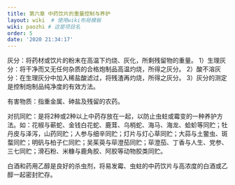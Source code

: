 ```yaml
---
title: 第六章 中药饮片的重量控制与养护
layout: wiki  # 使用wiki布局模板
wiki: paozhi # 这是项目名
order: 5
date: '2020 21:34:17'
---
```


灰分：将药材或饮片的粉末在高温下灼烧、灰化，所剩残留物的重量。
    1）生理灰分：将干净而又无任何杂质的合格炮制品高温灼烧，所得之灰分。
    2）酸不溶灰分：在生理灰分中加入稀盐酸滤过，将残渣再灼烧，所得之灰分。
    3）灰分的测定是控制炮制品纯净度的有效方法。

有害物质：指重金属、砷盐及残留的农药。

对抗同贮：是将2种或2种以上中药存放在一起，以防止虫蛀或霉变的一种养护方法。如：花椒与蕲蛇、金钱白花蛇、鹿茸、乌梢蛇、海马、海龙、蛤蚧等同贮；牡丹皮与泽泻，山药同贮；人参与细辛同贮；灯片与灯心草同贮；大蒜与土鳖虫、斑蝥同贮；明矾与柏子仁同贮；吴茱萸与荜澄茄同贮；荜澄茄、丁香与人生、党参、三七同贮；滑石粉、米糠与鹿角胶、阿胶等动物胶类同贮。 

白酒和药用乙醇是良好的杀虫剂，将易发霉、虫蛀的中药饮片与高浓度的白酒或乙醇一起密封贮存。

